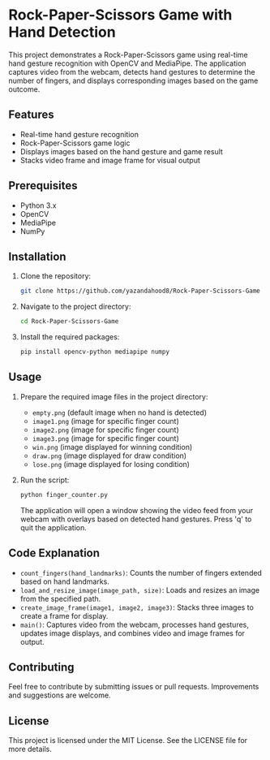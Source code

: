 # Rock-Paper-Scissors Game with Hand Detection

This project demonstrates a Rock-Paper-Scissors game using real-time hand gesture recognition with OpenCV and MediaPipe. The application captures video from the webcam, detects hand gestures to determine the number of fingers, and displays corresponding images based on the game outcome.

## Features
- Real-time hand gesture recognition
- Rock-Paper-Scissors game logic
- Displays images based on the hand gesture and game result
- Stacks video frame and image frame for visual output

## Prerequisites
- Python 3.x
- OpenCV
- MediaPipe
- NumPy

## Installation
1. Clone the repository:

    ```bash
    git clone https://github.com/yazandahood8/Rock-Paper-Scissors-Game
    ```

2. Navigate to the project directory:

    ```bash
    cd Rock-Paper-Scissors-Game
    ```

3. Install the required packages:

    ```bash
    pip install opencv-python mediapipe numpy
    ```

## Usage
1. Prepare the required image files in the project directory:
    - `empty.png` (default image when no hand is detected)
    - `image1.png` (image for specific finger count)
    - `image2.png` (image for specific finger count)
    - `image3.png` (image for specific finger count)
    - `win.png` (image displayed for winning condition)
    - `draw.png` (image displayed for draw condition)
    - `lose.png` (image displayed for losing condition)

2. Run the script:

    ```bash
    python finger_counter.py
    ```

   The application will open a window showing the video feed from your webcam with overlays based on detected hand gestures. Press 'q' to quit the application.

## Code Explanation
- `count_fingers(hand_landmarks)`: Counts the number of fingers extended based on hand landmarks.
- `load_and_resize_image(image_path, size)`: Loads and resizes an image from the specified path.
- `create_image_frame(image1, image2, image3)`: Stacks three images to create a frame for display.
- `main()`: Captures video from the webcam, processes hand gestures, updates image displays, and combines video and image frames for output.

## Contributing
Feel free to contribute by submitting issues or pull requests. Improvements and suggestions are welcome.

## License
This project is licensed under the MIT License. See the LICENSE file for more details.
